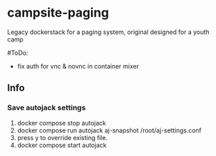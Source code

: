 # campsite-paging
Legacy dockerstack for a paging system, original designed for a youth camp



#ToDo:
- fix auth for vnc & novnc in container mixer

## Info
### Save autojack settings
1. docker compose stop autojack
2. docker compose run autojack aj-snapshot /root/aj-settings.conf       
3. press y to override existing file.
4. docker compose start autojack
